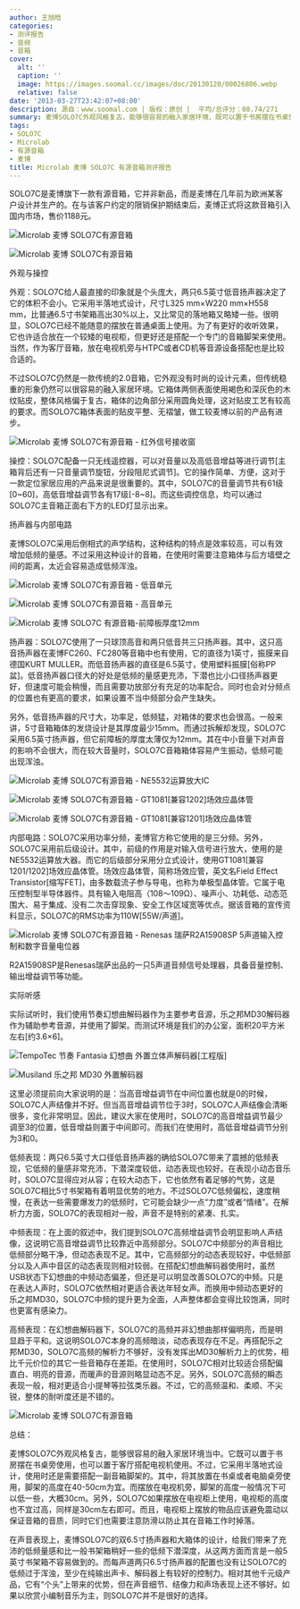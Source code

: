 ```yaml
---
author: 王旭晗
categories:
- 测评报告
- 音频
- 音箱
cover:
  alt: ''
  caption: ''
  image: https://images.soomal.cc/images/doc/20130120/00026806.webp
  relative: false
date: '2013-03-27T23:42:07+08:00'
description: 源自：www.soomal.com | 版权：原创 |  平均/总评分：08.74/271
summary: 麦博SOLO7C外观风格复古，能够很容易的融入家居环境，既可以置于书房摆在书桌旁使用，也可以置于客厅搭配电视机使用。而在声音表现上，它双6.5寸扬声器和大箱体的设计，给我们带来了充沛的低频量感和比一般书架箱稍好一些的低频下潜深度，从这两方面而言是一般5英寸书架箱不容易做到的……
tags:
- SOLO7C
- Microlab
- 有源音箱
- 麦博
title: Microlab 麦博 SOLO7C 有源音箱测评报告
---
```


SOLO7C是麦博旗下一款有源音箱，它并非新品，而是麦博在几年前为欧洲某客户设计并生产的。在与该客户约定的限销保护期结束后，麦博正式将这款音箱引入国内市场，售价1188元。



![Microlab 麦博 SOLO7C有源音箱](https://images.soomal.cc/images/doc/20130120/00026803.webp)



![Microlab 麦博 SOLO7C有源音箱](https://images.soomal.cc/images/doc/20130120/00026804.webp)



外观与操控



外观：SOLO7C给人最直接的印象就是个头庞大，两只6.5英寸低音扬声器决定了它的体积不会小。它采用半落地式设计，尺寸L325 mm×W220 mm×H558 mm，比普通6.5寸书架箱高出30%以上，又比常见的落地箱又略矮一些。很明显，SOLO7C已经不能随意的摆放在普通桌面上使用。为了有更好的收听效果，它也许适合放在一个较矮的电视柜，但更好还是搭配一个专门的音箱脚架来使用。当然，作为客厅音箱，放在电视机旁与HTPC或者CD机等音源设备搭配也是比较合适的。



不过SOLO7C仍然是一款传统的2.0音箱，它外观没有时尚的设计元素，但传统稳重的形象仍然可以很容易的融入家居环境。它箱体两侧表面使用褐色和深灰色的木纹贴皮，整体风格偏于复古，箱体的边角部分采用圆角处理，这对贴皮工艺有较高的要求。而SOLO7C箱体表面的贴皮平整、无褶皱，做工较麦博以前的产品有进步。



![Microlab 麦博 SOLO7C有源音箱 - 红外信号接收窗](https://images.soomal.cc/images/doc/20130120/00026805.webp)



操控：SOLO7C配备一只无线遥控器，可以对音量以及高低音增益等进行调节[主箱背后还有一只音量调节旋钮，分段阻尼式调节]。它的操作简单、方便，这对于一款定位家居应用的产品来说是很重要的。其中，SOLO7C的音量调节共有61级[0~60]，高低音增益调节各有17级[-8~8]。而这些调控信息，均可以通过SOLO7C主音箱正面右下方的LED灯显示出来。



扬声器与内部电路



麦博SOLO7C采用后倒相式的声学结构，这种结构的特点是效率较高，可以有效增加低频的量感。不过采用这种设计的音箱，在使用时需要注意箱体与后方墙壁之间的距离，太近会容易造成低频浑浊。



![Microlab 麦博 SOLO7C有源音箱 - 低音单元](https://images.soomal.cc/images/doc/20130120/00026806.webp)



![Microlab 麦博 SOLO7C有源音箱 - 高音单元](https://images.soomal.cc/images/doc/20130120/00026807.webp)



![Microlab 麦博 SOLO7C 有源音箱-前障板厚度12mm](https://images.soomal.cc/images/doc/20130327/00028964.webp)



扬声器：SOLO7C使用了一只球顶高音和两只低音共三只扬声器。其中，这只高音扬声器在麦博FC260、FC280等音箱中也有使用，它的直径为1英寸，振膜来自德国KURT MULLER。而低音扬声器的直径是6.5英寸，使用塑料振膜[俗称PP盆]。低音扬声器口径大的好处是低频的量感更充沛，下潜也比小口径扬声器更好，但速度可能会稍慢，而且需要功放部分有充足的功率配合。同时也会对分频点的位置也有更高的要求，如果设置不当中频部分会产生缺失。



另外，低音扬声器的尺寸大，功率足，低频猛，对箱体的要求也会很高。一般来讲，5寸音箱箱体的发烧设计是其厚度最少15mm。而通过拆解却发现，SOLO7C采用6.5英寸扬声器，但它前障板的厚度太薄仅为12mm。其在中小音量下对声音的影响不会很大，而在较大音量时，SOLO7C音箱箱体容易产生振动，低频可能出现浑浊。



![Microlab 麦博 SOLO7C有源音箱 - NE5532运算放大IC](https://images.soomal.cc/images/doc/20130120/00026820.webp)



![Microlab 麦博 SOLO7C有源音箱 - GT1081[兼容1202]场效应晶体管](https://images.soomal.cc/images/doc/20130120/00026815.webp)



![Microlab 麦博 SOLO7C有源音箱 - GT1081[兼容1201]场效应晶体管](https://images.soomal.cc/images/doc/20130120/00026816.webp)



内部电路：SOLO7C采用功率分频，麦博官方称它使用的是三分频。另外，SOLO7C采用前后级设计。其中，前级的作用是对输入信号进行放大，使用的是NE5532运算放大器。而它的后级部分采用分立式设计，使用GT1081[兼容1201/1202]场效应晶体管。场效应晶体管，简称场效应管，英文名Field Effect Transistor[缩写FET]，由多数载流子参与导电，也称为单极型晶体管。它属于电压控制型半导体器件。具有输入电阻高（108～109Ω）、噪声小、功耗低、动态范围大、易于集成、没有二次击穿现象、安全工作区域宽等优点。据该音箱的宣传资料显示，SOLO7C的RMS功率为110W[55W/声道]。



![Microlab 麦博 SOLO7C有源音箱 - Renesas 瑞萨R2A15908SP 5声道输入控制和数字音量电位器](https://images.soomal.cc/images/doc/20130120/00026819.webp)



R2A15908SP是Renesas瑞萨出品的一只5声道音频信号处理器，具备音量控制、输出增益调节等功能。



实际听感



实际试听时，我们使用节奏幻想曲解码器作为主要参考音源，乐之邦MD30解码器作为辅助参考音源，并使用了脚架。而测试环境是我们的办公室，面积20平方米左右[约3.6×6]。



![TempoTec 节奏 Fantasia 幻想曲 外置立体声解码器[工程版]](https://images.soomal.cc/images/doc/20121229/00026138.webp)



![Musiland 乐之邦 MD30 外置解码器](https://images.soomal.cc/images/doc/20110326/00009884.webp)



这里必须提前向大家说明的是：当高音增益调节在中间位置也就是0的时候，SOLO7C人声结像并不好。但当高音增益调节位于3时，SOLO7C人声结像会清晰很多，变化非常明显。因此，建议大家在使用时，SOLO7C的高音增益调节最少调至3的位置，低音增益则置于中间即可。而我们在使用时，高低音增益调节分别为3和0。



低频表现：两只6.5英寸大口径低音扬声器的确给SOLO7C带来了震撼的低频表现，它低频的量感非常充沛，下潜深度较低，动态表现也较好。在表现小动态音乐时，SOLO7C显得应对从容；在较大动态下，它也依然有着足够的气势，这是SOLO7C相比5寸书架箱有着明显优势的地方。不过SOLO7C低频偏松，速度稍慢，在表达一些需要爆发力的低频时，它可能会缺少一点“力度”或者“情绪”。在解析力方面，SOLO7C的表现相对一般，声音不是特别的紧凑、扎实。



中频表现：在上面的叙述中，我们提到SOLO7C高频增益调节会明显影响人声结像，这说明它高音增益调节比较靠近中高频部分。SOLO7C中频部分的声音相比低频部分略干净，但动态表现不足。其中，它高频部分的动态表现较好，中低频部分以及人声中音区的动态表现则相对较弱。在搭配幻想曲解码器使用时，虽然USB状态下幻想曲的中频动态偏差，但还是可以明显改善SOLO7C的中频。只是在表达人声时，SOLO7C依然相对更适合表达年轻女声。而换用中频动态更好的乐之邦MD30，SOLO7C中频的提升更为全面，人声整体都会变得比较饱满，同时也更富有感染力。



高频表现：在幻想曲解码器下，SOLO7C的高频并非幻想曲那样偏明亮，而是明显趋于平和。这说明SOLO7C本身的高频暗淡，动态表现存在不足。再搭配乐之邦MD30，SOLO7C高频的解析力不够好，没有发挥出MD30解析力上的优势，相比千元价位的其它一些音箱存在差距。在使用时，SOLO7C相对比较适合搭配偏直白、明亮的音源，而暖声的音源则略显动态不足。另外，SOLO7C高频的瞬态表现一般，相对更适合小提琴等拉弦类乐器。不过，它的高频温和、柔顺、不尖锐，整体的耐听度还是不错的。



![Microlab 麦博 SOLO7C有源音箱](https://images.soomal.cc/images/doc/20130120/00026802.webp)



总结：



麦博SOLO7C外观风格复古，能够很容易的融入家居环境当中。它既可以置于书房摆在书桌旁使用，也可以置于客厅搭配电视机使用。不过，它采用半落地式设计，使用时还是需要搭配一副音箱脚架的。其中，将其放置在书桌或者电脑桌旁使用，脚架的高度在40-50cm为宜。而摆放在电视机旁，脚架的高度一般情况下可以低一些，大概30cm。另外，SOLO7C如果摆放在电视柜上使用，电视柜的高度也不宜过高，同样是30cm左右即可。而且，电视柜上摆放的物品应该避免震动以保证音箱的音质，同时它们也需要注意防滑以防止其在音箱工作时掉落。



在声音表现上，麦博SOLO7C的双6.5寸扬声器和大箱体的设计，给我们带来了充沛的低频量感和比一般书架箱稍好一些的低频下潜深度，从这两方面而言是一般5英寸书架箱不容易做到的。而每声道两只6.5寸扬声器的配置也没有让SOLO7C的低频过于浑浊，至少在纯输出声卡、解码器上有较好的控制力。相对其他千元级产品，它有“个头”上带来的优势，但在声音细节、结像力和声场表现上还不够好。如果以欣赏小编制音乐为主，则SOLO7C并不是很好的选择。